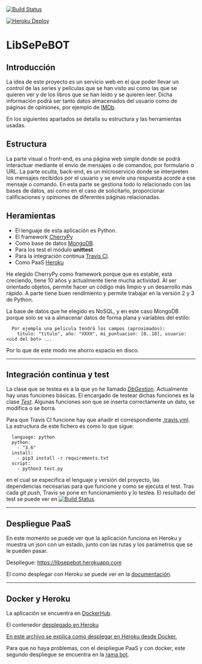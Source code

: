 [![Build Status](https://travis-ci.org/GinesNC/LibSePeBOT-IV.svg?branch=master)](https://travis-ci.org/GinesNC/LibSePeBOT-IV)

[![Heroku Deploy](https://www.herokucdn.com/deploy/button.svg)](https://libsepebot.herokuapp.com)
# LibSePeBOT
## Introducción

La idea de este proyecto es un servicio web en el que poder llevar un control de las series y películas que se han visto así como las que se quieren ver y de los libros que se han leído y se quieren leer. Dicha información podrá ser tanto datos almacenados del usuario como de páginas de opiniones, por ejemplo de [IMDb](https://www.imdb.com/).

En los siguientes apartados se detalla su estructura y las herramientas usadas.

## Estructura

La parte visual o front-end, es una página web simple donde se podrá interactuar mediante el envío de mensajes o de comandos, por formulario o URL. La parte oculta, back-end, es un microservicio donde se interpreten los mensajes recibidos por el usuario y se envíe una respuesta acorde a ese mensaje o comando. En esta parte se gestiona todo lo relacionado con las bases de datos, así como en el caso de solicitarlo, proporcionar calificaciones y opiniones de diferentes páginas relacionadas.

## Heramientas

- El lenguaje de esta aplicación es Python.
- El framework [CherryPy](https://cherrypy.org/)
- Como base de datos [MongoDB](https://www.mongodb.com/es).
- Para los test el módulo __unittest__
- Para la integración continua [Travis CI](https://travis-ci.org/).
- Como PaaS [Heroku](https://www.heroku.com/)


He elegido CherryPy como framework porque que es estable, está creciendo, tiene 10 años y actualmente tiene mucha actividad. Al ser orientado objetos, permite hacer un código más limpio y un desarrollo más rápido. A parte tiene buen rendimiento y permite trabajar en la versión 2 y 3 de Python.

La base de datos que he elegido es NoSQL, y en este caso MongoDB porque solo se va a almacenar datos de forma plana y variables del estilo:

      Por ejemplo una película tendrá los campos (aproximados):
        titulo: "titulo", año: "XXXX", mi_puntuacion: [0..10], usuario: <uid del bot> ...

Por lo que de este modo me ahorro espacio en disco.
___________________________________

## Integración continua y test

La clase que se testea es a la que yo he llamado [_DbGestion_](https://github.com/GinesNC/LibSePeBOT-IV/blob/master/lib/DbGestion.py). Actualmente hay unas funciones básicas. El encargado de testear dichas funciones es la clase [_Test_](https://github.com/GinesNC/LibSePeBOT-IV/blob/master/test.py). Algunas funciones son que se inserta correctamente un dato, se modifica o se borra.

Para que Travis CI funcione hay que añadir el correspondiente [.travis.yml](https://github.com/GinesNC/LibSePeBOT-IV/blob/master/.travis.yml). La estructura de este fichero es como lo que sigue:

      language: python
      python:
        - "3.6"
      install:
        - pip3 install -r requirements.txt
      script:
        - python3 test.py


 en el cual se especifica el lenguaje y versión del proyecto, las dependencias necesarias para que funcione y como se ejecuta el test. Tras cada _git push_, Travis se pone en funcionamiento y lo testea. El resultado del test se puede ver en [![Build Status](https://travis-ci.org/GinesNC/LibSePeBOT-IV.svg?branch=master)](https://travis-ci.org/GinesNC/LibSePeBOT-IV).

___________________________________

## Despliegue PaaS
En este momento se puede ver que la aplicación funciona en Heroku y muestra un json con un estado, junto con las rutas y los parámetros que se le pueden pasar.

Despliegue: https://libsepebot.herokuapp.com

El como desplegar con Heroku se puede ver en la [documentación](doc/despliegue_Heroku.md).

___________________________________

## Docker y Heroku

La aplicación se encuentra en [DockerHub](https://hub.docker.com/r/ginesnc/libsepebot-iv/).

El contenedor [desplegado en Heroku](https://libsepebot-docker.herokuapp.com)

[En este archivo se explica como desplegar en Heroku desde Docker.](doc/Docker.md)

Para que no haya problemas, con el despliegue PaaS y con docker, este segundo despliegue se encuentra en la [rama bot](linkbot).

